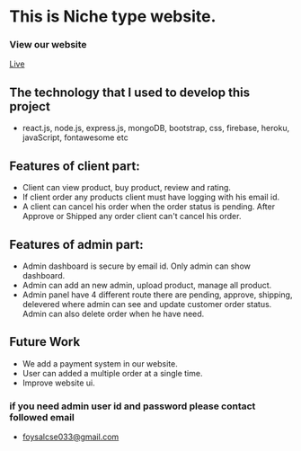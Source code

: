 # This is Niche type website.

### View our website
[Live](https://niche-website-b62cc.firebaseapp.com/)

## The technology that I used to develop this project

* react.js, node.js, express.js, mongoDB, bootstrap, css, firebase, heroku, javaScript, fontawesome etc

## Features of client part:
* Client can view product, buy product, review and rating.
* If client order any products client must have logging with his email id.
* A client can cancel his order when the order status is pending. After Approve or Shipped any order client can't cancel his order.

## Features of admin part:
* Admin dashboard is secure by email id. Only admin can show dashboard.
* Admin can add an new admin, upload product, manage all product.
* Admin panel have 4 different route there are pending, approve, shipping, delevered where admin can see and update customer order status. Admin can also delete order when he have need.

## Future Work
* We add a payment system in our website.
* User can added a multiple order at a single time.
* Improve website ui.

### if you need admin user id and password please contact followed email

* foysalcse033@gmail.com